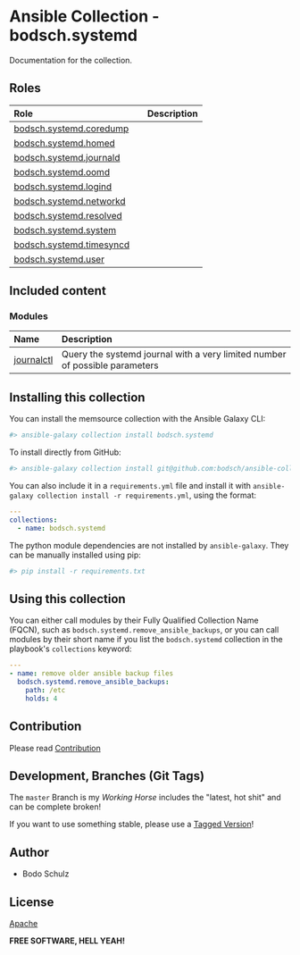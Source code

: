 # Ansible Collection - bodsch.systemd

Documentation for the collection.

## Roles

| Role | | Description |
| :---- | :---- | :---- |
| [bodsch.systemd.coredump](./roles/coredump/README.md)   |       |       |
| [bodsch.systemd.homed](./roles/homed/README.md)         |       |       |
| [bodsch.systemd.journald](./roles/journald/README.md)   |       |       |
| [bodsch.systemd.oomd](./roles/oomd/README.md)           |       |       |
| [bodsch.systemd.logind](./roles/logind/README.md)       |       |       |
| [bodsch.systemd.networkd](./roles/networkd/README.md)   |       |       |
| [bodsch.systemd.resolved](./roles/resolved/README.md)   |       |       |
| [bodsch.systemd.system](./roles/system/README.md)       |       |       |
| [bodsch.systemd.timesyncd](./roles/timesyncd/README.md) |       |       |
| [bodsch.systemd.user](./roles/user/README.md)           |       |       |


## Included content

### Modules

| Name                      | Description |
|:--------------------------|:----|
| [journalctl](./plugins/modules/journalctl.py)   | Query the systemd journal with a very limited number of possible parameters |


## Installing this collection

You can install the memsource collection with the Ansible Galaxy CLI:

```sh
#> ansible-galaxy collection install bodsch.systemd
```

To install directly from GitHub:

```sh
#> ansible-galaxy collection install git@github.com:bodsch/ansible-collection-core.git
```


You can also include it in a `requirements.yml` file and install it with `ansible-galaxy collection install -r requirements.yml`, using the format:

```yaml
---
collections:
  - name: bodsch.systemd
```

The python module dependencies are not installed by `ansible-galaxy`.  They can
be manually installed using pip:

```sh
#> pip install -r requirements.txt
```

## Using this collection


You can either call modules by their Fully Qualified Collection Name (FQCN), such as `bodsch.systemd.remove_ansible_backups`, 
or you can call modules by their short name if you list the `bodsch.systemd` collection in the playbook's `collections` keyword:

```yaml
---
- name: remove older ansible backup files
  bodsch.systemd.remove_ansible_backups:
    path: /etc
    holds: 4
```


## Contribution

Please read [Contribution](CONTRIBUTING.md)

## Development,  Branches (Git Tags)

The `master` Branch is my *Working Horse* includes the "latest, hot shit" and can be complete broken!

If you want to use something stable, please use a [Tagged Version](https://github.com/bodsch/ansible-collection-core/tags)!


## Author

- Bodo Schulz

## License

[Apache](LICENSE)

**FREE SOFTWARE, HELL YEAH!**
